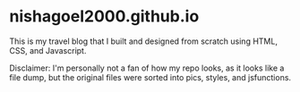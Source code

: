 # nishagoel2000.github.io
This is my travel blog that I built and designed from scratch using HTML, CSS, and Javascript.

Disclaimer: I'm personally not a fan of how my repo looks, as it looks like a file dump, but the original files were sorted 
into pics, styles, and jsfunctions. 

